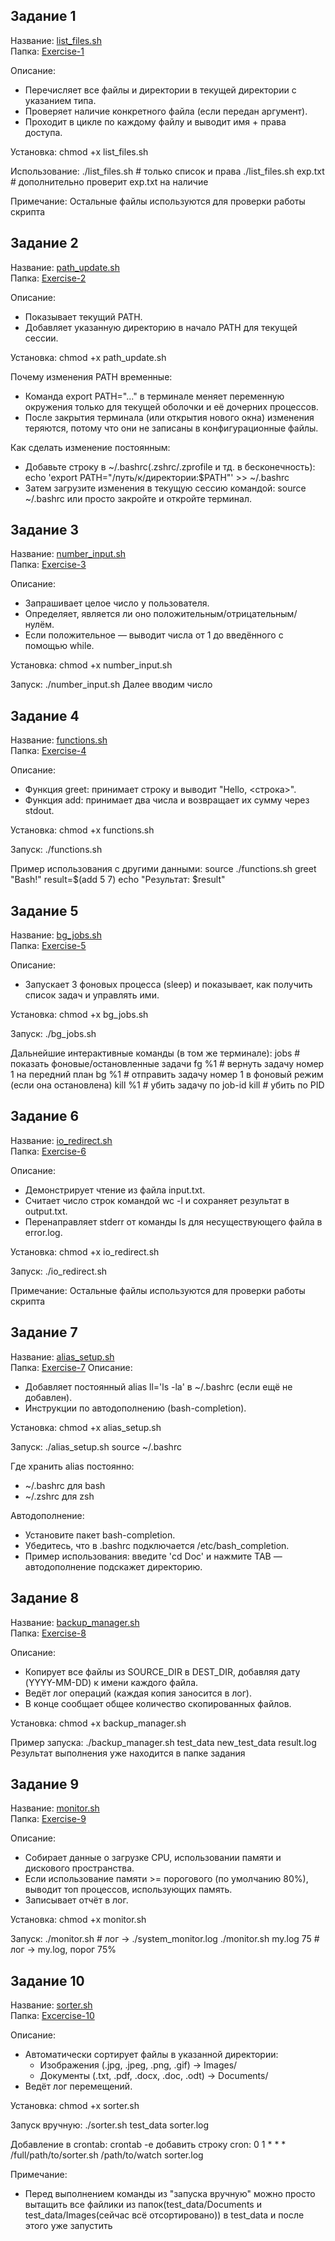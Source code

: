 ## Задание 1
Название: [list_files.sh](https://github.com/ThisisFinee/HSE_BASH_Homework/blob/f2a9821199b744b045d8cfcfeced1d600ae3fa85/Exercise-1/list_files.sh)    
Папка: [Exercise-1](https://github.com/ThisisFinee/HSE_BASH_Homework/tree/f2a9821199b744b045d8cfcfeced1d600ae3fa85/Exercise-1)

Описание:
  - Перечисляет все файлы и директории в текущей директории с указанием типа.
  - Проверяет наличие конкретного файла (если передан аргумент).
  - Проходит в цикле по каждому файлу и выводит имя + права доступа.

Установка:
  chmod +x list_files.sh

Использование:
  ./list_files.sh            # только список и права
  ./list_files.sh exp.txt # дополнительно проверит exp.txt на наличие

Примечание:
Остальные файлы используются для проверки работы скрипта

## Задание 2
Название: [path_update.sh](https://github.com/ThisisFinee/HSE_BASH_Homework/blob/f2a9821199b744b045d8cfcfeced1d600ae3fa85/Exercise-2/path_update.sh)    
Папка: [Exercise-2](https://github.com/ThisisFinee/HSE_BASH_Homework/tree/f2a9821199b744b045d8cfcfeced1d600ae3fa85/Exercise-2)

Описание:
  - Показывает текущий PATH.
  - Добавляет указанную директорию в начало PATH для текущей сессии.

Установка:
  chmod +x path_update.sh

Почему изменения PATH временные:
  - Команда export PATH="..." в терминале меняет переменную окружения только для текущей оболочки и её дочерних процессов.
  - После закрытия терминала (или открытия нового окна) изменения теряются, потому что они не записаны в конфигурационные файлы.

Как сделать изменение постоянным:
  - Добавьте строку в ~/.bashrc(.zshrc/.zprofile и тд. в бесконечность):
      echo 'export PATH="/путь/к/директории:$PATH"' >> ~/.bashrc
  - Затем загрузите изменения в текущую сессию командой:
      source ~/.bashrc
    или просто закройте и откройте терминал.

## Задание 3
Название: [number_input.sh](https://github.com/ThisisFinee/HSE_BASH_Homework/blob/f2a9821199b744b045d8cfcfeced1d600ae3fa85/Exercise-3/number_input.sh)    
Папка: [Exercise-3](https://github.com/ThisisFinee/HSE_BASH_Homework/tree/f2a9821199b744b045d8cfcfeced1d600ae3fa85/Exercise-3)

Описание:
  - Запрашивает целое число у пользователя.
  - Определяет, является ли оно положительным/отрицательным/нулём.
  - Если положительное — выводит числа от 1 до введённого с помощью while.

Установка:
  chmod +x number_input.sh

Запуск:
  ./number_input.sh
  Далее вводим число

## Задание 4
Название: [functions.sh](https://github.com/ThisisFinee/HSE_BASH_Homework/blob/f2a9821199b744b045d8cfcfeced1d600ae3fa85/Exercise-4/functions.sh)    
Папка: [Exercise-4](https://github.com/ThisisFinee/HSE_BASH_Homework/tree/f2a9821199b744b045d8cfcfeced1d600ae3fa85/Exercise-4)

Описание:
  - Функция greet: принимает строку и выводит "Hello, <строка>".
  - Функция add: принимает два числа и возвращает их сумму через stdout.

Установка:
  chmod +x functions.sh

Запуск:
  ./functions.sh

Пример использования с другими данными:
  source ./functions.sh
  greet "Bash!"
  result=$(add 5 7)
  echo "Результат: $result"

## Задание 5
Название: [bg_jobs.sh](https://github.com/ThisisFinee/HSE_BASH_Homework/blob/f2a9821199b744b045d8cfcfeced1d600ae3fa85/Exercise-5/bg_jobs.sh)    
Папка: [Exercise-5](https://github.com/ThisisFinee/HSE_BASH_Homework/tree/f2a9821199b744b045d8cfcfeced1d600ae3fa85/Exercise-5)

Описание:
  - Запускает 3 фоновых процесса (sleep) и показывает, как получить список задач и управлять ими.

Установка:
  chmod +x bg_jobs.sh

Запуск:
  ./bg_jobs.sh

Дальнейшие интерактивные команды (в том же терминале):
  jobs         # показать фоновые/остановленные задачи
  fg %1        # вернуть задачу номер 1 на передний план
  bg %1        # отправить задачу номер 1 в фоновый режим (если она остановлена)
  kill %1      # убить задачу по job-id
  kill <PID>   # убить по PID

## Задание 6
Название: [io_redirect.sh](https://github.com/ThisisFinee/HSE_BASH_Homework/blob/f2a9821199b744b045d8cfcfeced1d600ae3fa85/Exercise-6/io_redirect.sh)    
Папка: [Exercise-6](https://github.com/ThisisFinee/HSE_BASH_Homework/tree/f2a9821199b744b045d8cfcfeced1d600ae3fa85/Exercise-6)

Описание:
  - Демонстрирует чтение из файла input.txt.
  - Считает число строк командой wc -l и сохраняет результат в output.txt.
  - Перенаправляет stderr от команды ls для несуществующего файла в error.log.

Установка:
  chmod +x io_redirect.sh

Запуск:
  ./io_redirect.sh

Примечание:
Остальные файлы используются для проверки работы скрипта

## Задание 7
Название: [alias_setup.sh](https://github.com/ThisisFinee/HSE_BASH_Homework/blob/f2a9821199b744b045d8cfcfeced1d600ae3fa85/Exercise-7/alias_setup.sh)    
Папка: [Exercise-7](https://github.com/ThisisFinee/HSE_BASH_Homework/tree/f2a9821199b744b045d8cfcfeced1d600ae3fa85/Exercise-7)
Описание:
  - Добавляет постоянный alias ll='ls -la' в ~/.bashrc (если ещё не добавлен).
  - Инструкции по автодополнению (bash-completion).

Установка:
  chmod +x alias_setup.sh

Запуск:
  ./alias_setup.sh
  source ~/.bashrc

Где хранить alias постоянно:
  - ~/.bashrc для bash
  - ~/.zshrc для zsh

Автодополнение:
  - Установите пакет bash-completion.
  - Убедитесь, что в .bashrc подключается /etc/bash_completion.
  - Пример использования: введите 'cd Doc' и нажмите TAB — автодополнение подскажет директорию.

## Задание 8
Название: [backup_manager.sh](https://github.com/ThisisFinee/HSE_BASH_Homework/blob/f2a9821199b744b045d8cfcfeced1d600ae3fa85/Exercise-8/backup_manager.sh)    
Папка: [Exercise-8](https://github.com/ThisisFinee/HSE_BASH_Homework/tree/f2a9821199b744b045d8cfcfeced1d600ae3fa85/Exercise-8)

Описание:
  - Копирует все файлы из SOURCE_DIR в DEST_DIR, добавляя дату (YYYY-MM-DD) к имени каждого файла.
  - Ведёт лог операций (каждая копия заносится в лог).
  - В конце сообщает общее количество скопированных файлов.

Установка:
  chmod +x backup_manager.sh

Пример запуска:
  ./backup_manager.sh test_data new_test_data result.log
  Результат выполнения уже находится в папке задания

## Задание 9
Название: [monitor.sh](https://github.com/ThisisFinee/HSE_BASH_Homework/blob/f2a9821199b744b045d8cfcfeced1d600ae3fa85/Exercise-9/monitor.sh)    
Папка: [Exercise-9](https://github.com/ThisisFinee/HSE_BASH_Homework/tree/f2a9821199b744b045d8cfcfeced1d600ae3fa85/Exercise-9)

Описание:
  - Собирает данные о загрузке CPU, использовании памяти и дискового пространства.
  - Если использование памяти >= порогового (по умолчанию 80%), выводит топ процессов, использующих память.
  - Записывает отчёт в лог.

Установка:
  chmod +x monitor.sh

Запуск:
  ./monitor.sh            # лог -> ./system_monitor.log
  ./monitor.sh my.log 75  # лог -> my.log, порог 75%

## Задание 10
Название: [sorter.sh](https://github.com/ThisisFinee/HSE_BASH_Homework/blob/f2a9821199b744b045d8cfcfeced1d600ae3fa85/Exercise-10/sorter.sh)    
Папка: [Excercise-10](https://github.com/ThisisFinee/HSE_BASH_Homework/tree/f2a9821199b744b045d8cfcfeced1d600ae3fa85/Exercise-10)

Описание:
  - Автоматически сортирует файлы в указанной директории:
    - Изображения (.jpg, .jpeg, .png, .gif) -> Images/
    - Документы (.txt, .pdf, .docx, .doc, .odt) -> Documents/
  - Ведёт лог перемещений.

Установка:
  chmod +x sorter.sh

Запуск вручную:
  ./sorter.sh test_data sorter.log

Добавление в crontab:
  crontab -e
  добавить строку cron:
  0 1 * * * /full/path/to/sorter.sh /path/to/watch sorter.log

Примечание:
  - Перед выполнением команды из "запуска вручную" можно просто вытащить все файлики из папок(test_data/Documents и test_data/Images(сейчас всё отсортировано)) в test_data и после этого уже запустить

